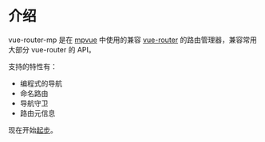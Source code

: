 # 介绍

vue-router-mp 是在 [mpvue](http://mpvue.com/) 中使用的兼容 [vue-router](https://router.vuejs.org/zh/) 的路由管理器，兼容常用大部分 vue-router 的 API。

支持的特性有：

- 编程式的导航
- 命名路由
- 导航守卫
- 路由元信息

现在开始[起步](./guide/)。
